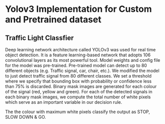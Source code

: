 # Yolov3 Implementation for Custom and Pretrained dataset 
 
## Traffic Light Classfier
Deep learning network architecture called YOLOv3 was used for real time object detection. It is a feature learning-based network that adopts 106 convolutional layers as its most powerful tool. Model weights and config file for the model was pre-trained. Pre-trained model can detect up to 80 different objects (e.g. Traffic signal, car, chair, etc.). We modified the model to just detect traffic signal from 80 different classes. We set a threshold where we specify that bounding box with probability or confidence less than 75% is discarded. Binary mask images are generated for each colour of the signal (red, yellow and green). For each of the detected signals in each binary mask images, we compute the total number of white pixels which serve as an important variable in our decision rule.

The the colour with maximum white pixels classify the output as STOP, SLOW DOWN & GO.
